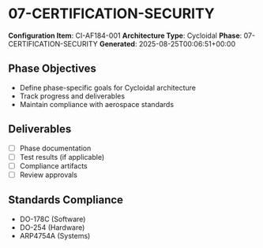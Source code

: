 # 07-CERTIFICATION-SECURITY

**Configuration Item**: CI-AF184-001
**Architecture Type**: Cycloidal
**Phase**: 07-CERTIFICATION-SECURITY
**Generated**: 2025-08-25T00:06:51+00:00

## Phase Objectives
- Define phase-specific goals for Cycloidal architecture
- Track progress and deliverables
- Maintain compliance with aerospace standards

## Deliverables
- [ ] Phase documentation
- [ ] Test results (if applicable)
- [ ] Compliance artifacts
- [ ] Review approvals

## Standards Compliance
- DO-178C (Software)
- DO-254 (Hardware)
- ARP4754A (Systems)
